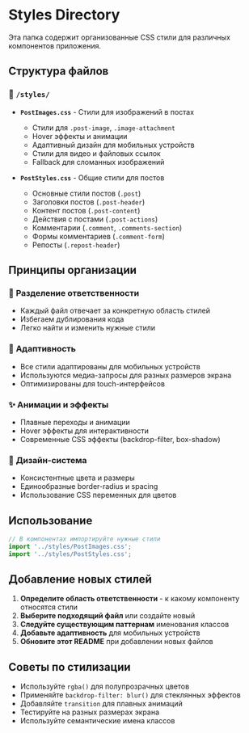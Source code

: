 # Styles Directory

Эта папка содержит организованные CSS стили для различных компонентов приложения.

## Структура файлов

### 📁 `/styles/`

- **`PostImages.css`** - Стили для изображений в постах
  - Стили для `.post-image`, `.image-attachment`
  - Hover эффекты и анимации
  - Адаптивный дизайн для мобильных устройств
  - Стили для видео и файловых ссылок
  - Fallback для сломанных изображений

- **`PostStyles.css`** - Общие стили для постов
  - Основные стили постов (`.post`)
  - Заголовки постов (`.post-header`)
  - Контент постов (`.post-content`)
  - Действия с постами (`.post-actions`)
  - Комментарии (`.comment`, `.comments-section`)
  - Формы комментариев (`.comment-form`)
  - Репосты (`.repost-header`)

## Принципы организации

### 🎯 **Разделение ответственности**
- Каждый файл отвечает за конкретную область стилей
- Избегаем дублирования кода
- Легко найти и изменить нужные стили

### 📱 **Адаптивность**
- Все стили адаптированы для мобильных устройств
- Используются медиа-запросы для разных размеров экрана
- Оптимизированы для touch-интерфейсов

### ✨ **Анимации и эффекты**
- Плавные переходы и анимации
- Hover эффекты для интерактивности
- Современные CSS эффекты (backdrop-filter, box-shadow)

### 🎨 **Дизайн-система**
- Консистентные цвета и размеры
- Единообразные border-radius и spacing
- Использование CSS переменных для цветов

## Использование

```jsx
// В компонентах импортируйте нужные стили
import '../styles/PostImages.css';
import '../styles/PostStyles.css';
```

## Добавление новых стилей

1. **Определите область ответственности** - к какому компоненту относятся стили
2. **Выберите подходящий файл** или создайте новый
3. **Следуйте существующим паттернам** именования классов
4. **Добавьте адаптивность** для мобильных устройств
5. **Обновите этот README** при добавлении новых файлов

## Советы по стилизации

- Используйте `rgba()` для полупрозрачных цветов
- Применяйте `backdrop-filter: blur()` для стеклянных эффектов
- Добавляйте `transition` для плавных анимаций
- Тестируйте на разных размерах экрана
- Используйте семантические имена классов
